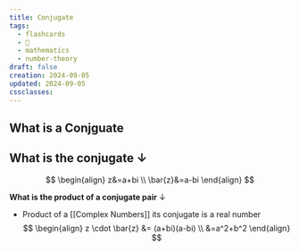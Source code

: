 ```yaml
---
title: Conjugate
tags:
  - flashcards
  - 🌱
  - mathematics
  - number-theory
draft: false
creation: 2024-09-05
updated: 2024-09-05
cssclasses: 
---
```

## What is a Conjguate

**What is the conjugate**
↓
-
$$
\begin{align}
z&=a+bi \\
\bar{z}&=a-bi
\end{align}
$$
<!--SR:!2024-12-31,15,290-->

**What is the product of a conjugate pair**
↓
- Product of a [[Complex Numbers]] its conjugate is a real number
$$
\begin{align}
z \cdot \bar{z} &= (a+bi)(a-bi) \\
&=a^2+b^2
\end{align}
$$
<!--SR:!2024-12-30,14,292-->
